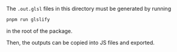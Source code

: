 The `.out.glsl` files in this directory must be generated by running

```sh
pnpm run glslify
```

in the root of the package.

Then, the outputs can be copied into JS files and exported.
